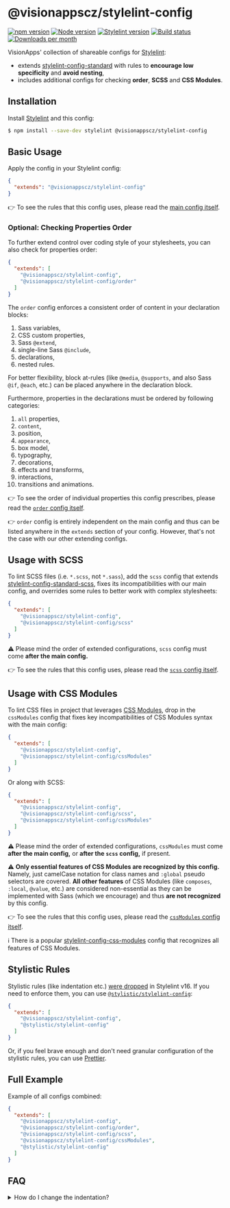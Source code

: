 # @visionappscz/stylelint-config

[![npm version](https://img.shields.io/npm/v/@visionappscz/stylelint-config?label=npm%20package&logo=npm)](https://www.npmjs.org/package/@visionappscz/stylelint-config)
[![Node version](https://img.shields.io/node/v/@visionappscz/stylelint-config.svg?style=flat&logo=nodedotjs)](http://nodejs.org/download/)
[![Stylelint version](https://img.shields.io/npm/dependency-version/@visionappscz/stylelint-config/peer/stylelint?logo=stylelint)][Stylelint]
[![Build status](https://github.com/visionappscz/stylelint-config/workflows/Build%20and%20test/badge.svg)](https://github.com/visionappscz/stylelint-config/actions)
[![Downloads per month](https://img.shields.io/npm/dm/@visionappscz/stylelint-config.svg?style=flat)](https://npmcharts.com/compare/@visionappscz/stylelint-config)

VisionApps' collection of shareable configs for [Stylelint]:

- extends [stylelint-config-standard] with rules to **encourage low specificity** and **avoid nesting**,
- includes additional configs for checking **order**, **SCSS** and **CSS Modules**.

## Installation

Install [Stylelint] and this config:

```bash
$ npm install --save-dev stylelint @visionappscz/stylelint-config
```

## Basic Usage

Apply the config in your Stylelint config:

```json
{
  "extends": "@visionappscz/stylelint-config"
}
```

👉 To see the rules that this config uses, please read the
[main config itself](./index.js).

### Optional: Checking Properties Order

To further extend control over coding style of your stylesheets, you can also
check for properties order:

```json
{
  "extends": [
    "@visionappscz/stylelint-config",
    "@visionappscz/stylelint-config/order"
  ]
}
```

The `order` config enforces a consistent order of content in your declaration blocks:

1. Sass variables,
2. CSS custom properties,
3. Sass `@extend`,
4. single-line Sass `@include`,
5. declarations,
6. nested rules.

For better flexibility, block at-rules (like `@media`, `@supports`, and also Sass `@if`, `@each`, etc.) can be placed
anywhere in the declaration block.

Furthermore, properties in the declarations must be ordered by following categories:

1. `all` properties,
2. `content`,
3. position,
4. `appearance`,
5. box model,
6. typography,
7. decorations,
8. effects and transforms,
9. interactions,
10. transitions and animations.

👉 To see the order of individual properties this config prescribes, please read
the [`order` config itself](./order.js).

👉 `order` config is entirely independent on the main config and thus can be
listed anywhere in the `extends` section of your config. However, that's not the
case with our other extending configs.

## Usage with SCSS

To lint SCSS files (i.e. `*.scss`, not `*.sass`), add the `scss` config that
extends [stylelint-config-standard-scss], fixes its incompatibilities with our
main config, and overrides some rules to better work with complex stylesheets:

```json
{
  "extends": [
    "@visionappscz/stylelint-config",
    "@visionappscz/stylelint-config/scss"
  ]
}
```

⚠️ Please mind the order of extended configurations, `scss` config must come
**after the main config.**

👉 To see the rules that this config uses, please read the
[`scss` config itself](./scss.js).

## Usage with CSS Modules

To lint CSS files in project that leverages [CSS Modules], drop in the
`cssModules` config that fixes key incompatibilities of CSS Modules syntax with
the main config:

```json
{
  "extends": [
    "@visionappscz/stylelint-config",
    "@visionappscz/stylelint-config/cssModules"
  ]
}
```

Or along with SCSS:

```json
{
  "extends": [
    "@visionappscz/stylelint-config",
    "@visionappscz/stylelint-config/scss",
    "@visionappscz/stylelint-config/cssModules"
  ]
}
```

⚠️ Please mind the order of extended configurations, `cssModules` must come
**after the main config,** or **after the `scss` config,** if present.

⚠️ **Only essential features of CSS Modules are recognized by this config.**
Namely, just camelCase notation for class names and `:global` pseudo selectors
are covered. **All other features** of CSS Modules (like `composes`, `:local`,
`@value`, etc.) are considered non-essential as they can be implemented with
Sass (which we encourage) and thus **are not recognized** by this config.

👉 To see the rules that this config uses, please read the
[`cssModules` config itself](./cssModules.js).

ℹ️ There is a popular [stylelint-config-css-modules] config that recognizes all
features of CSS Modules.

## Stylistic Rules

Stylistic rules (like indentation etc.) [were dropped][stylelint-v16-stylistic-rules]
in Stylelint v16. If you need to enforce them, you can use
[`@stylistic/stylelint-config`][stylistic-config]:

```json
{
  "extends": [
    "@visionappscz/stylelint-config",
    "@stylistic/stylelint-config"
  ]
}
```

Or, if you feel brave enough and don't need granular configuration of the stylistic rules,
you can use [Prettier].

## Full Example

Example of all configs combined:

```json
{
  "extends": [
    "@visionappscz/stylelint-config",
    "@visionappscz/stylelint-config/order",
    "@visionappscz/stylelint-config/scss",
    "@visionappscz/stylelint-config/cssModules",
    "@stylistic/stylelint-config"
  ]
}
```

## FAQ

<details>
  <summary>
    How do I change the indentation?
  </summary>

### With Stylistic

If using the `@stylistic` plugin, just override the `@stylistic/indentation` rule in your Stylelint config:

```json
{
  "extends": [
    "@visionappscz/stylelint-config",
    "@stylistic/stylelint-config"
  ],
  "rules": {
    "@stylistic/indentation": 2
  }
}
```

👉 See the [`@stylistic/stylelint-config`][stylistic-config] documentation for more options.

### With Prettier

If using Prettier, you can configure the indentation in your Prettier config:

```json
{
  "tabWidth": 2
}
```

Or in your [`.editorconfig`][editorconfig]:

```ini
[*]
indent_size = 2
```

👉 See [Prettier] documentation for more options.
</details>

[Stylelint]: https://github.com/stylelint/stylelint
[stylelint-config-standard]: https://github.com/stylelint/stylelint-config-standard
[stylelint-config-standard-scss]: https://github.com/stylelint-scss/stylelint-config-standard-scss
[CSS Modules]: https://github.com/css-modules/css-modules
[stylelint-config-css-modules]: https://github.com/pascalduez/stylelint-config-css-modules
[stylelint-v16-stylistic-rules]: https://stylelint.io/migration-guide/to-16/#removed-deprecated-stylistic-rules
[stylistic-config]: https://github.com/stylelint-stylistic/stylelint-config
[Prettier]: https://prettier.io
[editorconfig]: https://editorconfig.org
